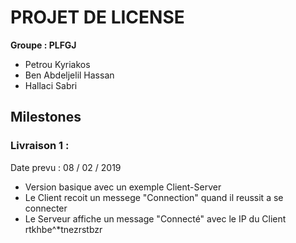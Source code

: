 ﻿
# PROJET DE LICENSE

**Groupe : PLFGJ**

* Petrou Kyriakos
* Ben Abdeljelil Hassan
* Hallaci Sabri

 
 ##  **Milestones**

### Livraison 1 :
Date prevu :    08 / 02 / 2019 

*  Version basique avec un exemple Client-Server
*  Le Client recoit un messege "Connection" quand il reussit a se connecter
*  Le Serveur affiche un message "Connecté" avec le IP du Client
rtkhbe^*tnezrstbzr